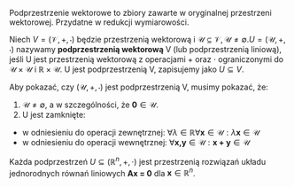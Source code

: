 Podprzestrzenie wektorowe to zbiory zawarte w oryginalnej przestrzeni wektorowej. Przydatne w redukcji wymiarowości.

Niech $V = (\mathcal{V}, +, \cdot)$ będzie przestrzenią wektorową i $\mathcal{U} \subseteq\mathcal{V}, \mathcal{U} \neq \emptyset. U = (\mathcal{U}, +, \cdot)$ nazywamy **podprzestrzenią wektorową** V (lub podprzestrzenią liniową), jeśli U jest przestrzenią wektorową z operacjami + oraz $\cdot$ ograniczonymi do $\mathcal{U} \times \mathcal{U}$ i $\mathbb{R} \times \mathcal{U}$. U jest podprzestrzenią V, zapisujemy jako $U \subseteq V$. 

Aby pokazać, czy $(\mathcal{U}, +, \cdot)$ jest podprzestrzenią V, musimy pokazać, że:
1. $\mathcal{U} \neq \emptyset$, a w szczególności, że $\textbf{0} \in \mathcal{U}$. 
2. U jest zamknięte:
  - w odniesieniu do operacji zewnętrznej: $\forall \lambda \in \mathbb{R} \forall \textbf{x} \in \mathcal{U}: \lambda\textbf{x} \in \mathcal{U}$ 
  - w odniesieniu do operacji wewnętrznej: $\forall \textbf{x,y} \in \mathcal{U}: \textbf{x + y} \in \mathcal{U}$ 

Każda podprzestrzeń $U \subseteq (\mathbb{R}^n, +, \cdot)$ jest przestrzenią rozwiązań układu jednorodnych równań liniowych $\textbf{Ax = 0}$ dla $\textbf{x}\in\mathbb{R}^n$. 